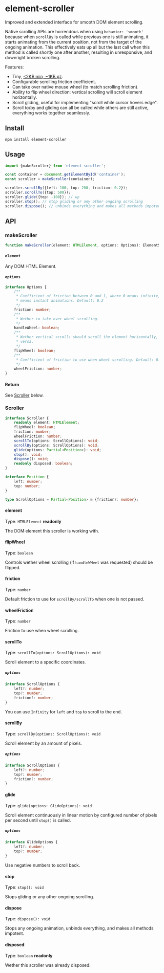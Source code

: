 # element-scroller

Improved and extended interface for smooth DOM element scrolling.

Native scrolling APIs are horrendous when using `behavior: 'smooth'` because when `scrollBy` is called while previous one is still animating, it starts animating from the current position, not from the target of the ongoing animation. This effectively eats up all but the last call when this method is called shortly one after another, resulting in unresponsive, and downright broken scrolling.

Features:

-   Tiny, [<2KB min, ~1KB gz](https://bundlephobia.com/package/element-scroller).
-   Configurable scrolling friction coefficient.
-   Can take over native mouse wheel (to match scrolling friction).
-   Ability to flip wheel direction: vertical scrolling will scroll element horizontally.
-   Scroll gliding, useful for implementing "scroll while cursor hovers edge".
-   Scroll to/by and gliding can all be called while others are still active, everything works together seamlessly.

## Install

```
npm install element-scroller
```

## Usage

```ts
import {makeScroller} from 'element-scroller';

const container = document.getElementById('container');
const scroller = makeScroller(container);

scroller.scrollBy({left: 100, top: 200, friction: 0.2});
scroller.scrollTo({top: 500});
scroller.glide({top: -100}); // up
scroller.stop(); // stop gliding or any other ongoing scrolling
scroller.dispose(); // unbinds everything and makes all methods impotent
```

## API

### makeScroller

```ts
function makeScroller(element: HTMLElement, options: Options): ElementScroller;
```

#### `element`

Any DOM HTML Element.

#### `options`

```ts
interface Options {
	/**
	 * Coefficient of friction between 0 and 1, where 0 means infinite, and 1
	 * means instant animations. Default: 0.2
	 */
	friction: number;
	/**
	 * Wether to take over wheel scrolling.
	 */
	handleWheel: boolean;
	/**
	 * Wether vertical scrolls should scroll the element horizontally, and vice
	 * versa.
	 */
	flipWheel: boolean;
	/**
	 * Coefficient of friction to use when wheel scrolling. Default: 0.3
	 */
	wheelFriction: number;
}
```

#### Return

See [Scroller](#scroller) below.

### Scroller

```ts
interface Scroller {
	readonly element: HTMLElement;
	flipWheel: boolean;
	friction: number;
	wheelFriction: number;
	scrollTo(options: ScrollOptions): void;
	scrollBy(options: ScrollOptions): void;
	glide(options: Partial<Position>): void;
	stop(): void;
	dispose(): void;
	readonly disposed: boolean;
}

interface Position {
	left: number;
	top: number;
}

type ScrollOptions = Partial<Position> & {friction?: number};
```

#### element

Type: `HTMLElement` **readonly**

The DOM element this scroller is working with.

#### flipWheel

Type: `boolean`

Controls wether wheel scrolling (if `handleWHeel` was requested) should be flipped.

#### friction

Type: `number`

Default friction to use for `scrollBy/scrollTo` when one is not passed.

#### wheelFriction

Type: `number`

Friction to use when wheel scrolling.

#### scrollTo

Type: `scrollTo(options: ScrollOptions): void`

Scroll element to a specific coordinates.

##### `options`

```ts
interface ScrollOptions {
	left?: number;
	top?: number;
	friction?: number;
}
```

You can use `Infinity` for `left` and `top` to scroll to the end.

#### scrollBy

Type: `scrollBy(options: ScrollOptions): void`

Scroll element by an amount of pixels.

##### `options`

```ts
interface ScrollOptions {
	left?: number;
	top?: number;
	friction?: number;
}
```

#### glide

Type: `glide(options: GlideOptions): void`

Scroll element continuously in linear motion by configured number of pixels per second until `stop()` is called.

##### `options`

```ts
interface GlideOptions {
	left?: number;
	top?: number;
}
```

Use negative numbers to scroll back.

#### stop

Type: `stop(): void`

Stops gliding or any other ongoing scrolling.

#### dispose

Type: `dispose(): void`

Stops any ongoing animation, unbinds everything, and makes all methods impotent.

#### disposed

Type: `boolean` **readonly**

Wether this scroller was already disposed.
